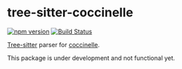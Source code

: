 # tree-sitter-coccinelle

[![npm version](https://img.shields.io/npm/v/tree-sitter-coccinelle)](https://www.npmjs.com/package/tree-sitter-coccinelle)
[![Build Status](https://travis-ci.org/eugmes/tree-sitter-coccinelle.svg?branch=master)](https://travis-ci.org/eugmes/tree-sitter-coccinelle)

[Tree-sitter](http://tree-sitter.github.io/tree-sitter/) parser for [coccinelle](http://coccinelle.lip6.fr).

This package is under development and not functional yet.
